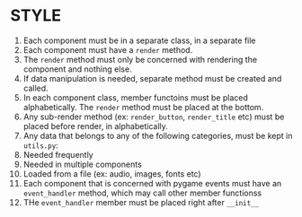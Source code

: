 # STYLE

1. Each component must be in a separate class, in a separate file
2. Each component must have a `render` method.
  1. The `render` method must only be concerned with rendering the component and nothing else.
  2. If data manipulation is needed, separate method must be created and called.
3. In each component class, member functoins must be placed alphabetically. The `render` method must be placed at the bottom.
4. Any sub-render method (ex: `render_button`, `render_title` etc) must be placed before render, in alphabetically.
5. Any data that belongs to any of the following categories, must be kept in `utils.py`:
  1. Needed frequently
  2. Needed in multiple components
  3. Loaded from a file (ex: audio, images, fonts etc)
6. Each component that is concerned with pygame events must have an `event_handler` method, which may call other member functionss
7. THe `event_handler` member must be placed right after `__init__`
